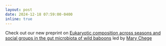 ```yaml
---
layout: post
date: 2024-12-18 07:59:00-0400
inline: true
---
```


Check out our new preprint on [Eukaryotic composition across seasons and social groups in the gut microbiota of wild baboons](https://www.cell.com/cell/fulltext/S0092-8674(24)01204-2) led by [Mary Chege](https://bsky.app/profile/mchege.bsky.social) 
